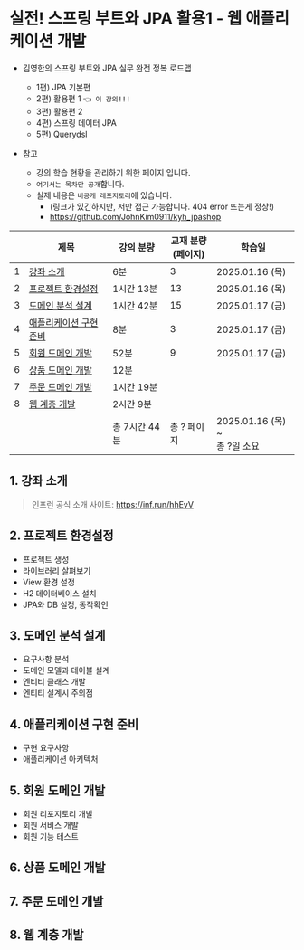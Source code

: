 # 실전! 스프링 부트와 JPA 활용1 - 웹 애플리케이션 개발

- 김영한의 스프링 부트와 JPA 실무 완전 정복 로드맵
  - 1편) JPA 기본편
  - 2편) 활용편 1 `👈 이 강의!!!`
  - 3편) 활용편 2
  - 4편) 스프링 데이터 JPA
  - 5편) Querydsl

- 참고
    - 강의 학습 현황을 관리하기 위한 페이지 입니다.
    - `여기서는 목차만 공개`합니다.
    - 실제 내용은 `비공개 레포지토리`에 있습니다.
      - (링크가 있긴하지만, 저만 접근 가능합니다. 404 error 뜨는게 정상!)
      - https://github.com/JohnKim0911/kyh_jpashop

|   | 제목                              | 강의 분량     | 교재 분량<br>(페이지) | 학습일                          |
|---|---------------------------------|-----------|----------------|------------------------------|
| 1 | [강좌 소개](#1-강좌-소개)               | 6분        | 3              | 2025.01.16 (목)               |
| 2 | [프로젝트 환경설정](#2-프로젝트-환경설정)       | 1시간 13분   | 13             | 2025.01.16 (목)               |
| 3 | [도메인 분석 설계](#3-도메인-분석-설계)       | 1시간 42분   | 15             | 2025.01.17 (금)               |
| 4 | [애플리케이션 구현 준비](#4-애플리케이션-구현-준비) | 8분        | 3              | 2025.01.17 (금)               |
| 5 | [회원 도메인 개발](#5-회원-도메인-개발)       | 52분       | 9              | 2025.01.17 (금)               |
| 6 | [상품 도메인 개발](#6-상품-도메인-개발)       | 12분       |                |                              |
| 7 | [주문 도메인 개발](#7-주문-도메인-개발)       | 1시간 19분   |                |                              |
| 8 | [웹 계층 개발](#8-웹-계층-개발)           | 2시간 9분    |                |                              |
|   |                                 | 총 7시간 44분 | 총 ? 페이지        | 2025.01.16 (목) ~ <br>총 ?일 소요 |

## 1. 강좌 소개 

> 인프런 공식 소개 사이트: https://inf.run/hhEvV

## 2. 프로젝트 환경설정

- 프로젝트 생성
- 라이브러리 살펴보기
- View 환경 설정
- H2 데이터베이스 설치
- JPA와 DB 설정, 동작확인

## 3. 도메인 분석 설계

- 요구사항 분석
- 도메인 모델과 테이블 설계
- 엔티티 클래스 개발
- 엔티티 설계시 주의점

## 4. 애플리케이션 구현 준비

- 구현 요구사항
- 애플리케이션 아키텍처

## 5. 회원 도메인 개발

- 회원 리포지토리 개발
- 회원 서비스 개발
- 회원 기능 테스트

## 6. 상품 도메인 개발

## 7. 주문 도메인 개발

## 8. 웹 계층 개발